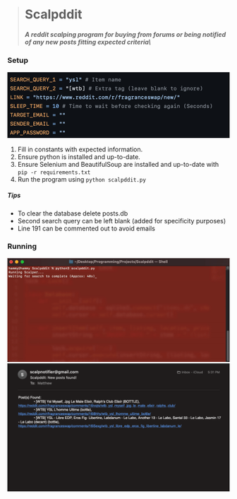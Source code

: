 > # Scalpddit 
> ##### A reddit scalping program for buying from forums or being notified of any new posts fitting expected criteria\

### Setup
![](https://github.com/0-Eclipse-0/Scalpddit/blob/34eb8f18049bd12f517ca5186fda451cf967f931/images/setup.png)

1. Fill in constants with expected information.
2. Ensure python is installed and up-to-date.
3. Ensure Selenium and BeautifulSoup are installed and up-to-date with `pip -r requirements.txt`
4. Run the program using `python scalpddit.py`

##### Tips
- To clear the database delete posts.db
- Second search query can be left blank (added for specificity purposes)
- Line 191 can be commented out to avoid emails

### Running
![](https://github.com/0-Eclipse-0/Scalpddit/blob/34eb8f18049bd12f517ca5186fda451cf967f931/images/running.gif)
![](https://github.com/0-Eclipse-0/Scalpddit/blob/34eb8f18049bd12f517ca5186fda451cf967f931/images/email.png)
